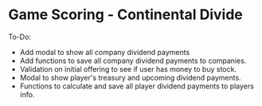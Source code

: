 # Game Scoring - Continental Divide

To-Do:

* Add modal to show all company dividend payments
* Add functions to save all company dividend payments to companies.
* Validation on initial offering to see if user has money to buy stock.
* Modal to show player's treasury and upcoming dividend payments.
* Functions to calculate and save all player dividend payments to players info.
